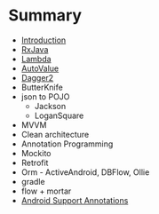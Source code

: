 # Summary

* [Introduction](README.md)
* [RxJava](RxJava.md)
* [Lambda](lambda.md)
* [AutoValue](autovalue.md)
* [Dagger2](dagger2.md)
* ButterKnife
* json to POJO
   * Jackson
   * LoganSquare
* MVVM
* Clean architecture
* Annotation Programming
* Mockito
* Retrofit
* Orm - ActiveAndroid, DBFlow, Ollie
* gradle
* flow + mortar
* [Android Support Annotations](android_support_annotations.md)

